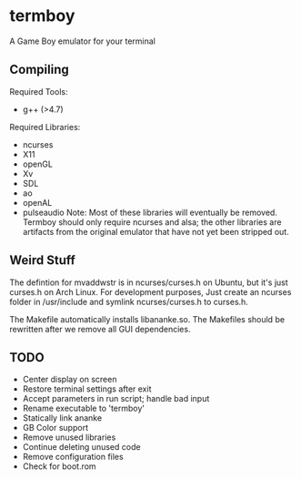 termboy
=======

A Game Boy emulator for your terminal

Compiling
---------
Required Tools:
* g++ (>4.7)

Required Libraries:
* ncurses
* X11
* openGL
* Xv
* SDL
* ao
* openAL
* pulseaudio
Note:  Most of these libraries will eventually be removed.  Termboy should only require ncurses and alsa; the other libraries are artifacts from the original emulator that have not yet been stripped out.

Weird Stuff
-----------

The defintion for mvaddwstr is in ncurses/curses.h on Ubuntu, but it's just curses.h on Arch Linux.  For development purposes, Just create an ncurses folder in /usr/include and symlink ncurses/curses.h to curses.h.

The Makefile automatically installs libananke.so.  The Makefiles should be rewritten after we remove all GUI dependencies.

TODO
----
* Center display on screen
* Restore terminal settings after exit
* Accept parameters in run script; handle bad input
* Rename executable to 'termboy'
* Statically link ananke
* GB Color support
* Remove unused libraries
* Continue deleting unused code
* Remove configuration files
* Check for boot.rom

